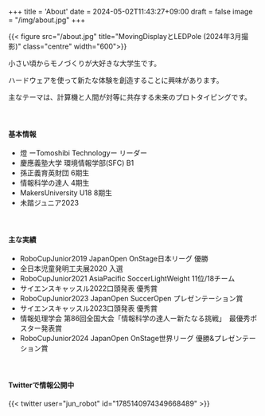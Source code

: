 +++
title = 'About'
date = 2024-05-02T11:43:27+09:00
draft = false
image = "/img/about.jpg"
+++

{{< figure src="/about.jpg" title="MovingDisplayとLEDPole (2024年3月撮影)" class="centre" width="600">}}


小さい頃からモノづくりが大好きな大学生です。

ハードウェアを使って新たな体験を創造することに興味があります。

主なテーマは、計算機と人間が対等に共存する未来のプロトタイピングです。

　

#### 基本情報
- 燈 ーTomoshibi Technologyー リーダー
- 慶應義塾大学 環境情報学部(SFC) B1
- 孫正義育英財団 6期生
- 情報科学の達人 4期生
- MakersUniversity U18 8期生
- 未踏ジュニア2023

　
#### 主な実績
- RoboCupJunior2019 JapanOpen OnStage日本リーグ 優勝
- 全日本児童発明工夫展2020 入選
- RoboCupJunior2021 AsiaPacific SoccerLightWeight 11位/18チーム
- サイエンスキャッスル2022口頭発表 優秀賞
- RoboCupJunior2023 JapanOpen SuccerOpen プレゼンテーション賞
- サイエンスキャッスル2023口頭発表 優秀賞
- 情報処理学会 第86回全国大会「情報科学の達人ー新たなる挑戦」　最優秀ポスター発表賞
- RoboCupJunior2024 JapanOpen OnStage世界リーグ 優勝&プレゼンテーション賞

　
#### Twitterで情報公開中

{{< twitter user="jun_robot" id="1785140974349668489" >}}

　
　
　